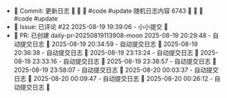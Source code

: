 - 📝 Commit: 更新日志  🌟 🐣 🌟  #code #update
随机日志内容 6743  🌟 🐣 🌟  #code #update
- 💬 Issue: 已评论 #22
2025-08-19 19:39:06 - 小小提交 🌸
- 🔀 PR: 已创建 daily-pr-20250819113908-moon
2025-08-19 20:29:48 - 自动提交日志 🌱
2025-08-19 20:34:59 - 自动提交日志 🌱
2025-08-19 20:36:38 - 自动提交日志 🌱
2025-08-19 23:13:24 - 自动提交日志 🌱
2025-08-19 23:33:16 - 自动提交日志 🌱
2025-08-19 23:38:57 - 自动提交日志 🌱
2025-08-19 23:58:07 - 自动提交日志 🌱
2025-08-20 00:03:37 - 自动提交日志 🌱
2025-08-20 00:09:47 - 自动提交日志 🌱
2025-08-20 00:26:12 - 自动提交日志 🌱
